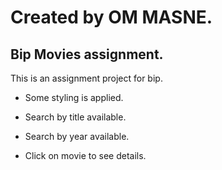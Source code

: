 # Created by OM MASNE.

## Bip Movies assignment.

This is an assignment project for bip.

* Some styling is applied.

* Search by title available.

* Search by year available.

* Click on movie to see details.
